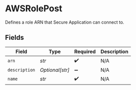 # AWSRolePost

Defines a role ARN that Secure Application can connect to.


## Fields

| Field              | Type               | Required           | Description        |
| ------------------ | ------------------ | ------------------ | ------------------ |
| `arn`              | *str*              | :heavy_check_mark: | N/A                |
| `description`      | *Optional[str]*    | :heavy_minus_sign: | N/A                |
| `name`             | *str*              | :heavy_check_mark: | N/A                |
